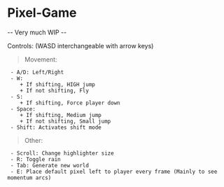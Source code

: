 # Pixel-Game

-- Very much WIP --


Controls:  (WASD interchangeable with arrow keys)
  > Movement:
  
     - A/D: Left/Right
     - W: 
        + If shifting, HIGH jump
        + If not shifting, Fly 
     - S:
        + If shifting, Force player down
     - Space:
        + If shifting, Medium jump
        + If not shifting, Small jump
     - Shift: Activates shift mode
 
  > Other:
    
     - Scroll: Change highlighter size
     - R: Toggle rain
     - Tab: Generate new world
     - E: Place default pixel left to player every frame (Mainly to see momentum arcs)
     

